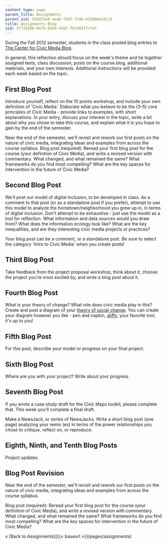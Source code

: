 ```yaml
---
content_type: page
parent_title: Assignments
parent_uid: 52607be9-aea6-7507-7c9b-63208de1dc23
title: Assignments Blog
uid: 2f7103bb-0ef6-6b99-4167-f9c4053fcf47
---
```


During the Fall 2012 semester, students in the class posted blog entries to [The Center for Civic Media Blog](http://civic.mit.edu/blog).

In general, this reflection should focus on the week's theme and tie together assigned texts, class discussion, posts on the course blog, additional materials, and your own interests. Additional instructions will be provided each week based on the topic.

First Blog Post
---------------

Introduce yourself, reflect on the 10 points workshop, and include your own definition of 'Civic Media.' Elaborate what you believe to be the (3–5) core principles of Civic Media - provide links to examples, with short explanations. In your entry, discuss your interest in the topic, write a bit about why you chose to take this course, and explain what it is you hope to gain by the end of the semester.

Near the end of the semester, we'll revisit and rework our first posts on the nature of civic media, integrating ideas and examples from across the course syllabus. Blog post (required): Reread your first blog post for the course (your definition of Civic Media), and write a revised version with commentary. What changed, and what remained the same? What frameworks do you find most compelling? What are the key spaces for intervention in the future of Civic Media?

Second Blog Post
----------------

We'll post our model of digital inclusion, to be developed in class. As a comment to that post (or as a standalone post if you prefer), attempt to use this model to analyze the hometown/neighborhood you grew up in, in terms of digital inclusion. Don't attempt to be exhaustive - just use the model as a tool for reflection. What information and data sources would you draw from? What does the information ecology look like? What are the key inequalities, and are they interesting civic media projects or practices?

Your blog post can be a comment, or a standalone post. Be sure to select the category 'Intro to Civic Media' when you create posts!

Third Blog Post
---------------

Take feedback from the project proposal workshop, think about it, choose the project you're most excited by, and write a blog post about it.

Fourth Blog Post
----------------

What is your theory of change? What role does civic media play in this? Create and post a diagram of your [theory of social change](http://bit.ly/qCFqhf). You can create your diagram however you like - pen and napkin, [gliffy](http://www.gliffy.com/), your favorite tool, it's up to you!

Fifth Blog Post
---------------

For this post, describe your model or progress on your final project.

Sixth Blog Post
---------------

Where are you with your project? Write about your progress.

Seventh Blog Post
-----------------

If you wrote a case study draft for the Civic Maps toolkit, please complete that. This week you'll complete a final draft.

Make a NewsJack, or series of NewsJacks. Write a short blog post (one page) analyzing your remix (es) in terms of the power relationships you chose to critique, reflect on, or reproduce.

Eighth, Ninth, and Tenth Blog Posts
-----------------------------------

Project updates.

Blog Post Revision
------------------

Near the end of the semester, we'll revisit and rework our first posts on the nature of civic media, integrating ideas and examples from across the course syllabus.

Blog post (required): Reread your first blog post for the course (your definition of Civic Media), and write a revised version with commentary. What changed, and what remained the same? What frameworks do you find most compelling? What are the key spaces for intervention in the future of Civic Media?

« [Back to Assignments]({{< baseurl >}}/pages/assignments)